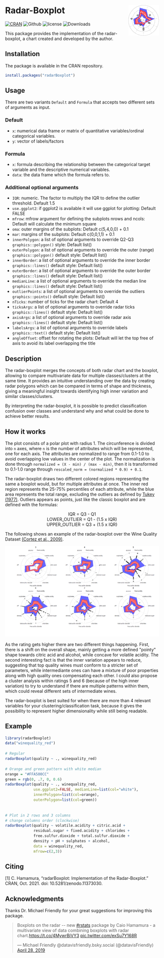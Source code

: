 Radar-Boxplot <img src="man/figures/logo.png" align="right"/>
===============================================================
[![CRAN](https://www.r-pkg.org/badges/version/radarBoxplot)](https://CRAN.R-project.org/package=radarBoxplot)
![Github](https://img.shields.io/badge/Github-1.0.5-green.svg)
![license](https://img.shields.io/badge/license-MIT-green.svg) 
![Downloads](https://cranlogs.r-pkg.org/badges/grand-total/radarBoxplot)


This package provides the implementation of the radar-boxplot, a chart created and developed by the author.

## Installation

The package is available in the CRAN repository.

```r
install.packages("radarBoxplot")
```

## Usage

There are two variants `Default` and `Formula` that accepts two different sets of arguments as input. 

### Default
 - `x`: numerical data frame or matrix of quantitative variables/ordinal categorical variables.
 - `y`: vector of labels/factors 

### Formula
 - `x`: formula describing the relationship between the categorical target variable and the descriptive numerical variables.
 - `data`: the data frame which the formula refers to.
 
### Additional optional arguments
 - `IQR`: numeric. The factor to multiply the IQR to define the outlier threshold. Default 1.5
 - `use.ggplot2`: if ggplot2 is available it will use ggplot for plotting: Default FALSE
 - `mfrow`: mfrow argument for defining the subplots nrows and ncols: Default will calculate the minimum square
 - `oma`: outer margins of the subplots: Default c(5,4,0,0) + 0.1
 - `mar`: margins of the subplots: Default c(0,0,1,1) + 0.1
 - `innerPolygon`: a list of optional arguments to override Q2-Q3 `graphics::polygon()` style: Default list()
 - `outerPolygon`: a list of optional arguments to override the outer (range) `graphics::polygon()` default style: Default list()
 - `innerBorder`: a list of optional arguments to override the inner border `graphics::lines()` default style: Default list()
 - `outerBorder`: a list of optional arguments to override the outer border `graphics::lines()` default style: Default list()
 - `medianLine`: a list of optional arguments to override the median line `graphics::lines()` default style: Default list()
 - `outlierPoints`: a list of optional arguments to override the outliers `graphics::points()` default style: Default list()
 - `nTicks`: number of ticks for the radar chart: Default 4
 - `ticksArgs`: a list of optional arguments to override radar ticks `graphics::lines()` default style: Default list()
 - `axisArgs`: a list of optional arguments to override radar axis `graphics::lines()` default style: Default list()
 - `labelsArgs`: a list of optional arguments to override labels `graphics::text()` default style: Default list()
 - `angleOffset`: offset for rotating the plots: Default will let the top free of axis to avoid its label overlapping the title


## Description

The radar-boxplot merges the concepts of both radar chart and the boxplot, allowing to compare multivariate data for multiple classes/clusters at the same time. It provides an intuitive understanding over the data by creating radar polygons which can be compared in terms of shape and thickness, giving a meaningful insight towards identifying high inner variation and similar classes/clusters.

By interpreting the radar-boxplot, it is possible to predict classification confusion over classes and understand why and what could be done to achieve better results.


## How it works

The plot consists of a polar plot with radius 1. The circunference is divided into `n` axes, where `n` is the number of attributes which will be represented, one for each axis. The attributes are normalized to range from 0.1-1.0 to avoid overlapping low values in the center of the plot. The normalization is done through `normalized = (X - min) / (max - min)`, then it is transformed to 0.1-1.0 range through `rescaled_norm = (normalized * 0.9) + 0.1`.

The radar-boxplot draws two different colored regions representing the same a boxplot would, but for multiple attributes at once. The inner red region represents the 25-75% percentiles of each attribute, while the blue area represents the total range, excluding the outliers as defined by [Tukey (1977)](https://amstat.tandfonline.com/doi/abs/10.1080/00031305.1978.10479236). Outliers appears as points, just like the classic boxplot and are defined with the formulas:

<p align="center">
IQR = Q3 - Q1
<br/>
LOWER_OUTLIER = Q1 - (1.5 x IQR)
<br/>
UPPER_OUTLIER = Q3 + (1.5 x IQR)
</p>

The following shows an example of the radar-boxplot over the Wine Quality Dataset [(Cortez et al., 2009)](https://archive.ics.uci.edu/ml/datasets/wine+quality).

![Radar-boxplot example with red wine quality dataset](man/figures/Example.png)

As the rating gets higher there are two different things happening. First, there is a shift on the overall shape, mainly getting a more defined "pointy" shape towards citric acid and alcohol, while concave for volatile acidity. The second interesting fact is that the inner variation appears to reduce, suggesting that top quality wines must conform to a stricter set of parameters, while intermediante ones can have a mixture of poor properties along with high quality ones compensating each other. I could also propose a cluster analysis within ratings 5 and 6 (because of the high inner variation) to try to understand if there are multiple patterns within them, which could reveal different sets of intermediate wines.

The radar-boxplot is best suited for when there are more than 4 relevant variables for your clustering/classification task, because it gives the possibility to represent higher dimensionality while still being readable.


## Example

```r
library(radarBoxplot)
data("winequality_red")

# Regular
radarBoxplot(quality ~ ., winequality_red)

# Orange and green pattern with white median
orange = "#FFA500CC"
green = rgb(0, .7, 0, 0.6)
radarBoxplot(quality ~ ., winequality_red,
             use.ggplot2=FALSE, medianLine=list(col="white"),
             innerPolygon=list(col=orange),
             outerPolygon=list(col=green))


# Plot in 2 rows and 3 columns
# change columns order (clockwise)
radarBoxplot(quality ~ volatile.acidity + citric.acid +
             residual.sugar + fixed.acidity + chlorides +
             free.sulfur.dioxide + total.sulfur.dioxide +
             density + pH + sulphates + alcohol,
             data = winequality_red,
             mfrow=c(2,3))
```

## Citing

[1] C. Hamamura, “radarBoxplot: Implementation of the Radar-Boxplot.” CRAN, Oct. 2021. doi: 10.5281/zenodo.11373030.

## Acknowledgments

Thanks Dr. Michael Friendly for your great suggestions for improving this package.

<blockquote class="twitter-tweet"><p lang="en" dir="ltr">Boxplots on the radar -- new <a href="https://twitter.com/hashtag/rstats?src=hash&amp;ref_src=twsrc%5Etfw">#rstats</a> package by Caio Hamamura - a multivariate view of data combining boxplots with radar chart.<a href="https://t.co/4MywrBiVY3">https://t.co/4MywrBiVY3</a> <a href="https://t.co/exSu7Y168R">pic.twitter.com/exSu7Y168R</a></p>&mdash; Michael Friendly @datavisfriendly.bsky.social (@datavisFriendly) <a href="https://twitter.com/datavisFriendly/status/1122504600324595713?ref_src=twsrc%5Etfw">April 28, 2019</a></blockquote>
